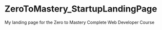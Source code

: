 # ZeroToMastery_StartupLandingPage
My landing page for the Zero to Mastery Complete Web Developer Course
